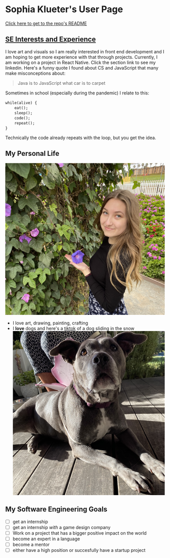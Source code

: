 # Sophia Klueter's User Page
[Click here to get to the repo's README](README.md)
## [SE Interests and Experience](https://www.linkedin.com/in/sophia-klueter-26378b1a0/)
I love art and visuals so I am really interested in front end development and I am hoping to get more experience with that through projects. Currently, I am working on a project in React Native. Click the section link to see my linkedin.
Here's a funny quote I found about CS and JavaScript that many make misconceptions about:
> Java is to JavaScript what car is to carpet

Sometimes in school (especially during the pandemic) I relate to this:
```
while(alive) {
    eat();
    sleep();
    code();
    repeat();
}
```
Technically the code already repeats with the loop, but you get the idea.
## My Personal Life
![This is me](images/me.jpeg)
- I love art, drawing, painting, crafting
- I **love** dogs and here's a [tiktok](https://vm.tiktok.com/ZMePcBRYD/) of a dog sliding in the snow
![Here's my doggo that passed away recently](images/dog.jpeg)
## My Software Engineering Goals
- [ ] get an internship
- [ ] get an internship *with* a game design company
- [ ] Work on a project that has a bigger positive impact on the world
- [ ] become an expert in a language
- [ ] become a mentor
- [ ] either have a high position or succesfully have a startup project